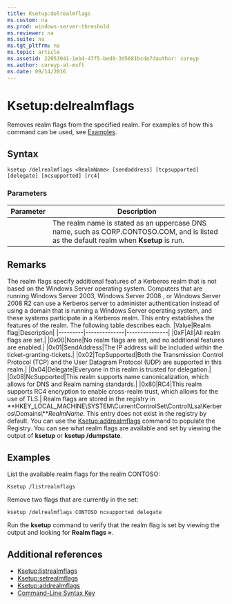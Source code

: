 ```yaml
---
title: Ksetup:delrealmflags
ms.custom: na
ms.prod: windows-server-threshold
ms.reviewer: na
ms.suite: na
ms.tgt_pltfrm: na
ms.topic: article
ms.assetid: 22053041-1eb4-47f5-bed9-3d5681bcde7dauthor: coreyp
ms.author: coreyp-at-msft
ms.date: 09/14/2016
---
```

# Ksetup:delrealmflags
Removes realm flags from the specified realm.  For examples of how this command can be used, see [Examples](#BKMK_Examples).
## Syntax
```
ksetup /delrealmflags <RealmName> [sendaddress] [tcpsupported] [delegate] [ncsupported] [rc4]
```
### Parameters
|Parameter|Description|
|-------------|---------------|
|<RealmName>|The realm name is stated as an uppercase DNS name, such as CORP.CONTOSO.COM, and is listed as the default realm when **Ksetup** is run.|
## Remarks
The realm flags specify additional features of a Kerberos realm that is not based on the Windows Server operating system. Computers that are running Windows Server 2003,  Windows Server 2008 , or  Windows Server 2008 R2  can use a Kerberos server to administer authentication instead of using a domain that is running a Windows Server operating system, and these systems participate in a Kerberos realm. This entry establishes the features of the realm. The following table describes each.
|Value|Realm flag|Description|
|---------|--------------|---------------|
|0xF|All|All realm flags are set.|
|0x00|None|No realm flags are set, and no additional features are enabled.|
|0x01|SendAddress|The IP address will be included within the ticket-granting-tickets.|
|0x02|TcpSupported|Both the Transmission Control Protocol (TCP) and the User Datagram Protocol (UDP) are supported in this realm.|
|0x04|Delegate|Everyone in this realm is trusted for delegation.|
|0x08|NcSupported|This realm supports name canonicalization, which allows for DNS and Realm naming standards.|
|0x80|RC4|This realm supports RC4 encryption to enable cross-realm trust, which allows for the use of TLS.|
Realm flags are stored in the registry in **HKEY_LOCAL_MACHINE\SYSTEM\CurrentControlSet\Control\Lsa\Kerberos\Domains\\***RealmName*. This entry does not exist in the registry by default. You can use the [Ksetup:addrealmflags](Ksetup-addrealmflags.md) command to populate the Registry.
You can see what realm flags are available and set by viewing the output of **ksetup** or **ksetup /dumpstate**.
## <a name="BKMK_Examples"></a>Examples
List the available realm flags for the realm CONTOSO:
```
Ksetup /listrealmflags
```
Remove two flags that are currently in the set:
```
ksetup /delrealmflags CONTOSO ncsupported delegate
```
Run the **ksetup** command to verify that the realm flag is set by viewing the output and looking for **Realm flags =**.
## Additional references
-   [Ksetup:listrealmflags](Ksetup-listrealmflags.md)
-   [Ksetup:setrealmflags](Ksetup-setrealmflags.md)
-   [Ksetup:addrealmflags](Ksetup-addrealmflags.md)
-   [Command-Line Syntax Key](Command-Line-Syntax-Key.md)
